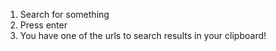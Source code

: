 1. Search for something
2. Press enter
3. You have one of the urls to search results in your clipboard!
